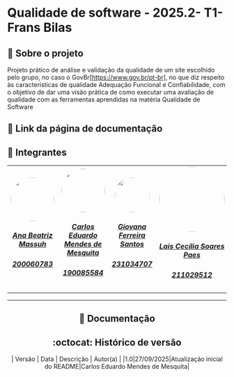 # Qualidade de software - 2025.2- T1- Frans Bilas

## :scroll: Sobre o projeto

Projeto prático de análise e validação da qualidade de um site escolhido pelo grupo, no caso o GovBr[https://www.gov.br/pt-br], no que diz respeito às características de qualidade Adequação Funcional e Confiabilidade, com o objetivo de dar uma visão prática de como executar uma avaliação de qualidade com as ferramentas aprendidas na matéria Qualidade de Software

## :paperclip: Link da página de documentação

## :star2: Integrantes

<center>
<table style="margin-left: auto; margin-right: auto;">
    <tr>
        <td align="center">
            <a href="https://github.com/AnaBeatrizMassuh">
                <img style="border-radius: 50%; width: 100px; heigth: 100px" src="https://avatars.githubusercontent.com/u/87723296?v=4" />
                <h5 class="text-center">Ana Beatriz Massuh</h5>
                <h5 class="text-center">200060783</h5>
            </a>
        </td>
        <td align="center">
            <a href="https://github.com/CarlosEduardoMendesdeMesquita">
                <img style="border-radius: 50%;  width: 100px; heigth: 100px" src="https://avatars.githubusercontent.com/u/58157127?v=4"/>
                <h5 class="text-center">Carlos Eduardo Mendes de Mesquita</h5>
                <h5 class="text-center">190085584</h5>
            </a>
        </td><td align="center">
            <a href="https://github.com/gih7915">
                <img style="border-radius: 50%;  width: 80px;heigth: 100px" src="https://avatars.githubusercontent.com/u/134656592?v=4" />
                <h5 class="text-center">Giovana Ferreira Santos</h5>
                <h5 class="text-center">231034707</h5>
            </a>
        </td><td align="center">
            <a href="https://github.com/Laisczt">
                <img style="border-radius: 50%;  width: 150px;heigth: 100px" src="https://avatars.githubusercontent.com/u/92321749?v=4"/>
                <h5 class="text-center">Laís Cecília Soares Paes</h5>
                <h5 class="text-center">211029512</h5>
            </a>
        </td><td align="center">
            <a href="https://github.com/felixlaryssa">
                <img style="border-radius: 50%;  width: 150px;heigth: 100px" src="https://avatars.githubusercontent.com/u/143897458?v=4"/>
                <h5 class="text-center">Laryssa Felix Ribeiro Lopes</h5>
                <h5 class="text-center">231026840</h5>
            </a>
        </td><td align="center">
            <a href="https://github.com/delvale412">
                <img style="border-radius: 50%;  width: 150px;heigth: 100px" src="https://avatars.githubusercontent.com/u/122396991?v=4"/>
                <h5 class="text-center">Matheus Do Vale Lameira</h5>
                <h5 class="text-center">202070064</h5>
            </a>
        </td>
</table>
 <! -- ## :email: Site -->
<hr/>

## :bookmark_tabs: Documentação

<!--
- [Documentação 1](linkDocumentacao1)
- [Documentação 2](linkDocumentacao1)
- [Documentação 3](linkDocumentacao1)
- [Documentação 4](linkDocumentacao1)
- [Documentação 5](linkDocumentacao1)
-->

## :octocat: Histórico de versão

| Versão | Data | Descrição | Autor(a) |
|1.0|27/09/2025|Atualização inicial do README|Carlos Eduardo Mendes de Mesquita|
